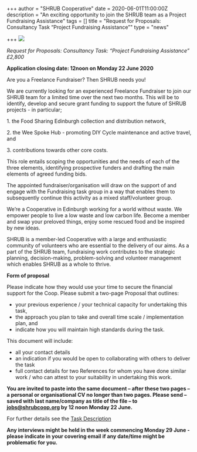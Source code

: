 +++
author = "SHRUB Cooperative"
date = 2020-06-01T11:00:00Z
description = "An exciting opportunity to join the SHRUB team as a Project Fundraising Assistance"
tags = []
title = "Request for Proposals: Consultancy Task “Project Fundraising Assistance”"
type = "news"

+++
![](https://res.cloudinary.com/shrub-co-op/image/upload/v1591808930/shrubcoop.org/media/Were-hiring_1_y2mkam.png)

_Request for Proposals: Consultancy Task: “Project Fundraising Assistance” £2,800_

**Application closing date: 12noon on Monday 22 June 2020**

Are you a Freelance Fundraiser? Then SHRUB needs you!

We are currently looking for an experienced Freelance Fundraiser to join our SHRUB team for a limited time over the next two months. This will be to identify, develop and secure grant funding to support the future of SHRUB projects - in particular;

1\. the Food Sharing Edinburgh collection and distribution network,

2\. the Wee Spoke Hub - promoting DIY Cycle maintenance and active travel, and

3\. contributions towards other core costs.

This role entails scoping the opportunities and the needs of each of the three elements, identifying prospective funders and drafting the main elements of agreed funding bids.

The appointed fundraiser/organisation will draw on the support of and engage with the Fundraising task group in a way that enables them to subsequently continue this activity as a mixed staff/volunteer group.

We’re a Cooperative in Edinburgh working for a world without waste. We empower people to live a low waste and low carbon life. Become a member and swap your preloved things, enjoy some rescued food and be inspired by new ideas.

SHRUB is a member-led Cooperative with a large and enthusiastic community of volunteers who are essential to the delivery of our aims. As a part of the SHRUB team, fundraising work contributes to the strategic planning, decision-making, problem-solving and volunteer management which enables SHRUB as a whole to thrive.

**Form of proposal**

Please indicate how they would use your time to secure the financial support for the Coop. Please submit a two-page Proposal that outlines:

* your previous experience / your technical capacity for undertaking this task,
* the approach you plan to take and overall time scale / implementation plan, and
* indicate how you will maintain high standards during the task.

This document will include:

* all your contact details
* an indication if you would be open to collaborating with others to deliver the task
* full contact details for two References for whom you have done similar work / who can attest to your suitability in undertaking this work.

**You are invited to paste into the same document – after these two pages – a personal or organisational CV no longer than two pages. Please send – saved with last name/company as title of the file – to jobs@shrubcoop.org by 12 noon Monday 22 June.**

For further details see the [Task Description](https://res.cloudinary.com/shrub-co-op/image/upload/v1591808456/shrubcoop.org/media/Copy_of_Freelance_Fundraiser_Task_sawvxv.pdf "Fundraising Consultancy Task")

**Any interviews might be held in the week commencing Monday 29 June - please indicate in your covering email if any date/time might be problematic for you.**